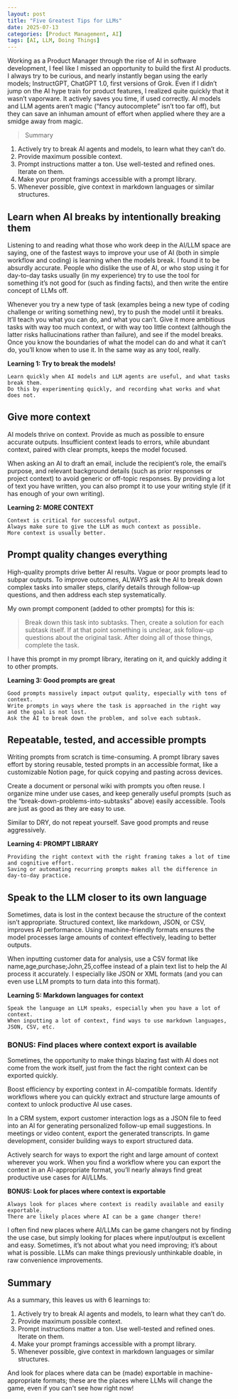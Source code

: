 ```yaml
---
layout: post
title: "Five Greatest Tips for LLMs"
date: 2025-07-13
categories: [Product Management, AI]
tags: [AI, LLM, Doing Things]
---
```


Working as a Product Manager through the rise of AI in software development, I feel like I missed an opportunity to build the first AI products. I always try to be curious, and nearly instantly began using the early models; InstructGPT, ChatGPT 1.0, first versions of Grok. Even if I didn’t jump on the AI hype train for product features, I realized quite quickly that it wasn’t vaporware. It actively saves you time, if used correctly. AI models and LLM agents aren’t magic (“fancy autocomplete” isn’t too far off), but they can save an inhuman amount of effort when applied where they are a smidge away from magic.

> Summary
1. Actively try to break AI agents and models, to learn what they can’t do.
2. Provide maximum possible context.
3. Prompt instructions matter a ton. Use well-tested and refined ones. Iterate on them.
4. Make your prompt framings accessible with a prompt library.
5. Whenever possible, give context in markdown languages or similar structures.


## Learn when AI breaks by intentionally breaking them
Listening to and reading what those who work deep in the AI/LLM space are saying, one of the fastest ways to improve your use of AI (both in simple workflow and coding) is learning when the models break. I found it to be absurdly accurate. People who dislike the use of AI, or who stop using it for day-to-day tasks usually (in my experience) try to use the tool for something it’s not good for (such as finding facts), and then write the entire concept of LLMs off.

Whenever you try a new type of task (examples being a new type of coding challenge or writing something new), try to push the model until it breaks. It’ll teach you what you can do, and what you can’t. Give it more ambitious tasks with way too much context, or with way too little context (although the latter risks hallucinations rather than failure), and see if the model breaks. Once you know the boundaries of what the model can do and what it can’t do, you’ll know when to use it. In the same way as any tool, really.

**Learning 1: Try to break the models!**
```text
Learn quickly when AI models and LLM agents are useful, and what tasks break them.
Do this by experimenting quickly, and recording what works and what does not.
```

## Give more context
AI models thrive on context. Provide as much as possible to ensure accurate outputs. Insufficient context leads to errors, while abundant context, paired with clear prompts, keeps the model focused.

When asking an AI to draft an email, include the recipient’s role, the email’s purpose, and relevant background details (such as prior responses or project context) to avoid generic or off-topic responses. By providing a lot of text you have written, you can also prompt it to use your writing style (if it has enough of your own writing).

**Learning 2: MORE CONTEXT**
```text
Context is critical for successful output.
Always make sure to give the LLM as much context as possible.
More context is usually better.
```

## Prompt quality changes everything
High-quality prompts drive better AI results. Vague or poor prompts lead to subpar outputs. To improve outcomes, ALWAYS ask the AI to break down complex tasks into smaller steps, clarify details through follow-up questions, and then address each step systematically.

My own prompt component (added to other prompts) for this is:
>Break down this task into subtasks. Then, create a solution for each subtask itself. If at that point something is unclear, ask follow-up questions about the original task. After doing all of those things, complete the task.

I have this prompt in my prompt library, iterating on it, and quickly adding it to other prompts.


**Learning 3: Good prompts are great**
```text
Good prompts massively impact output quality, especially with tons of context.
Write prompts in ways where the task is approached in the right way and the goal is not lost.
Ask the AI to break down the problem, and solve each subtask.
```


## Repeatable, tested, and accessible prompts

Writing prompts from scratch is time-consuming. A prompt library saves effort by storing reusable, tested prompts in an accessible format, like a customizable Notion page, for quick copying and pasting across devices.

Create a document or personal wiki with prompts you often reuse. I organize mine under use cases, and keep generally useful prompts (such as the “break-down-problems-into-subtasks” above) easily accessible. Tools are just as good as they are easy to use.

Similar to DRY, do not repeat yourself. Save good prompts and reuse aggressively. 


**Learning 4: PROMPT LIBRARY**
```text
Providing the right context with the right framing takes a lot of time and cognitive effort.
Saving or automating recurring prompts makes all the difference in day-to-day practice.
```


## Speak to the LLM closer to its own language

Sometimes, data is lost in the context because the structure of the context isn’t appropriate. Structured context, like markdown, JSON, or CSV, improves AI performance. Using machine-friendly formats ensures the model processes large amounts of context effectively, leading to better outputs.

When inputting customer data for analysis, use a CSV format like name,age,purchase;John,25,coffee instead of a plain text list to help the AI process it accurately. I especially like JSON or XML formats (and you can even use LLM prompts to turn data into this format).


**Learning 5: Markdown languages for context**
```text
Speak the language an LLM speaks, especially when you have a lot of context.
When inputting a lot of context, find ways to use markdown languages, JSON, CSV, etc.
```

### BONUS: Find places where context export is available

Sometimes, the opportunity to make things blazing fast with AI does not come from the work itself, just from the fact the right context can be exported quickly. 

Boost efficiency by exporting context in AI-compatible formats. Identify workflows where you can quickly extract and structure large amounts of context to unlock productive AI use cases. 

In a CRM system, export customer interaction logs as a JSON file to feed into an AI for generating personalized follow-up email suggestions. In meetings or video content, export the generated transcripts. In game development, consider building ways to export structured data.

Actively search for ways to export the right and large amount of context wherever you work. When you find a workflow where you can export the context in an AI-appropriate format, you’ll nearly always find great productive use cases for AI/LLMs.


**BONUS: Look for places where context is exportable**
```text
Always look for places where context is readily available and easily exportable.
There are likely places where AI can be a game changer there!
```

I often find new places where AI/LLMs can be game changers not by finding the use case, but simply looking for places where input/output is excellent and easy. Sometimes, it’s not about what you need improving; it’s about what is possible. LLMs can make things previously unthinkable doable, in raw convenience improvements. 

## Summary
As a summary, this leaves us with 6 learnings to:
1. Actively try to break AI agents and models, to learn what they can’t do.
2. Provide maximum possible context.
3. Prompt instructions matter a ton. Use well-tested and refined ones. Iterate on them.
4. Make your prompt framings accessible with a prompt library.
5. Whenever possible, give context in markdown languages or similar structures.

And look for places where data can be (made) exportable in machine-appropriate formats; these are the places where LLMs will change the game, even if you can't see how right now!

